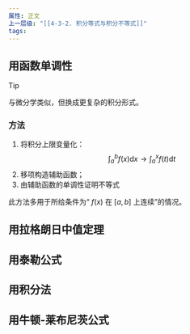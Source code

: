```yaml
---
属性: 正文
上一层级: "[[4-3-2. 积分等式与积分不等式]]"
tags: 
---
```


## 用函数单调性

> [!tip] 
> 与微分学类似，但换成更复杂的积分形式。

### 方法

1. 将积分上限变量化： $$\int^{b}_{a} f(x) \mathrm{d}x \to \int^{x}_{a} f(t) \mathrm{d}t$$
2. 移项构造辅助函数；
3. 由辅助函数的单调性证明不等式

此方法多用于所给条件为“ $f(x)$ 在 $[a,b]$ 上连续”的情况。

## 用拉格朗日中值定理



## 用泰勒公式



## 用积分法



## 用牛顿-莱布尼茨公式